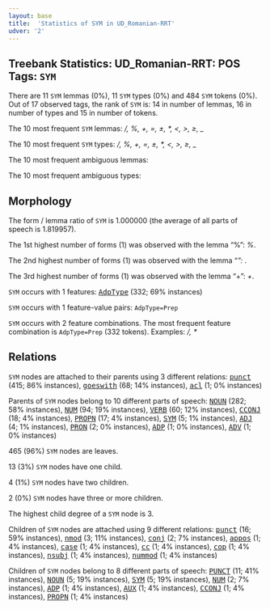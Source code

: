 ```yaml
---
layout: base
title:  'Statistics of SYM in UD_Romanian-RRT'
udver: '2'
---
```


## Treebank Statistics: UD_Romanian-RRT: POS Tags: `SYM`

There are 11 `SYM` lemmas (0%), 11 `SYM` types (0%) and 484 `SYM` tokens (0%).
Out of 17 observed tags, the rank of `SYM` is: 14 in number of lemmas, 16 in number of types and 15 in number of tokens.

The 10 most frequent `SYM` lemmas: <em>/, %, +, =, ±, *, <, >, ≥, _</em>

The 10 most frequent `SYM` types:  <em>/, %, +, =, ±, *, <, >, ≥, _</em>

The 10 most frequent ambiguous lemmas: 

The 10 most frequent ambiguous types:  



## Morphology

The form / lemma ratio of `SYM` is 1.000000 (the average of all parts of speech is 1.819957).

The 1st highest number of forms (1) was observed with the lemma “%”: <em>%</em>.

The 2nd highest number of forms (1) was observed with the lemma “*”: <em>*</em>.

The 3rd highest number of forms (1) was observed with the lemma “+”: <em>+</em>.

`SYM` occurs with 1 features: <tt><a href="ro_rrt-feat-AdpType.html">AdpType</a></tt> (332; 69% instances)

`SYM` occurs with 1 feature-value pairs: `AdpType=Prep`

`SYM` occurs with 2 feature combinations.
The most frequent feature combination is `AdpType=Prep` (332 tokens).
Examples: <em>/, *</em>


## Relations

`SYM` nodes are attached to their parents using 3 different relations: <tt><a href="ro_rrt-dep-punct.html">punct</a></tt> (415; 86% instances), <tt><a href="ro_rrt-dep-goeswith.html">goeswith</a></tt> (68; 14% instances), <tt><a href="ro_rrt-dep-acl.html">acl</a></tt> (1; 0% instances)

Parents of `SYM` nodes belong to 10 different parts of speech: <tt><a href="ro_rrt-pos-NOUN.html">NOUN</a></tt> (282; 58% instances), <tt><a href="ro_rrt-pos-NUM.html">NUM</a></tt> (94; 19% instances), <tt><a href="ro_rrt-pos-VERB.html">VERB</a></tt> (60; 12% instances), <tt><a href="ro_rrt-pos-CCONJ.html">CCONJ</a></tt> (18; 4% instances), <tt><a href="ro_rrt-pos-PROPN.html">PROPN</a></tt> (17; 4% instances), <tt><a href="ro_rrt-pos-SYM.html">SYM</a></tt> (5; 1% instances), <tt><a href="ro_rrt-pos-ADJ.html">ADJ</a></tt> (4; 1% instances), <tt><a href="ro_rrt-pos-PRON.html">PRON</a></tt> (2; 0% instances), <tt><a href="ro_rrt-pos-ADP.html">ADP</a></tt> (1; 0% instances), <tt><a href="ro_rrt-pos-ADV.html">ADV</a></tt> (1; 0% instances)

465 (96%) `SYM` nodes are leaves.

13 (3%) `SYM` nodes have one child.

4 (1%) `SYM` nodes have two children.

2 (0%) `SYM` nodes have three or more children.

The highest child degree of a `SYM` node is 3.

Children of `SYM` nodes are attached using 9 different relations: <tt><a href="ro_rrt-dep-punct.html">punct</a></tt> (16; 59% instances), <tt><a href="ro_rrt-dep-nmod.html">nmod</a></tt> (3; 11% instances), <tt><a href="ro_rrt-dep-conj.html">conj</a></tt> (2; 7% instances), <tt><a href="ro_rrt-dep-appos.html">appos</a></tt> (1; 4% instances), <tt><a href="ro_rrt-dep-case.html">case</a></tt> (1; 4% instances), <tt><a href="ro_rrt-dep-cc.html">cc</a></tt> (1; 4% instances), <tt><a href="ro_rrt-dep-cop.html">cop</a></tt> (1; 4% instances), <tt><a href="ro_rrt-dep-nsubj.html">nsubj</a></tt> (1; 4% instances), <tt><a href="ro_rrt-dep-nummod.html">nummod</a></tt> (1; 4% instances)

Children of `SYM` nodes belong to 8 different parts of speech: <tt><a href="ro_rrt-pos-PUNCT.html">PUNCT</a></tt> (11; 41% instances), <tt><a href="ro_rrt-pos-NOUN.html">NOUN</a></tt> (5; 19% instances), <tt><a href="ro_rrt-pos-SYM.html">SYM</a></tt> (5; 19% instances), <tt><a href="ro_rrt-pos-NUM.html">NUM</a></tt> (2; 7% instances), <tt><a href="ro_rrt-pos-ADP.html">ADP</a></tt> (1; 4% instances), <tt><a href="ro_rrt-pos-AUX.html">AUX</a></tt> (1; 4% instances), <tt><a href="ro_rrt-pos-CCONJ.html">CCONJ</a></tt> (1; 4% instances), <tt><a href="ro_rrt-pos-PROPN.html">PROPN</a></tt> (1; 4% instances)

